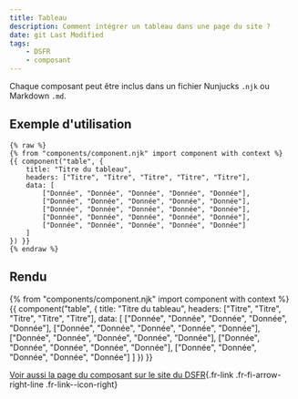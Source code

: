 ```yaml
---
title: Tableau
description: Comment intégrer un tableau dans une page du site ?
date: git Last Modified
tags:
    - DSFR
    - composant
---
```


Chaque composant peut être inclus dans un fichier Nunjucks `.njk` ou Markdown `.md`.

## Exemple d'utilisation

```njk
{% raw %}
{% from "components/component.njk" import component with context %}
{{ component("table", {
    title: "Titre du tableau",
    headers: ["Titre", "Titre", "Titre", "Titre", "Titre"],
    data: [
        ["Donnée", "Donnée", "Donnée", "Donnée", "Donnée"],
        ["Donnée", "Donnée", "Donnée", "Donnée", "Donnée"],
        ["Donnée", "Donnée", "Donnée", "Donnée", "Donnée"],
        ["Donnée", "Donnée", "Donnée", "Donnée", "Donnée"],
        ["Donnée", "Donnée", "Donnée", "Donnée", "Donnée"]
    ]
}) }}
{% endraw %}
```

## Rendu

{% from "components/component.njk" import component with context %}
{{ component("table", {
    title: "Titre du tableau",
    headers: ["Titre", "Titre", "Titre", "Titre", "Titre"],
    data: [
        ["Donnée", "Donnée", "Donnée", "Donnée", "Donnée"],
        ["Donnée", "Donnée", "Donnée", "Donnée", "Donnée"],
        ["Donnée", "Donnée", "Donnée", "Donnée", "Donnée"],
        ["Donnée", "Donnée", "Donnée", "Donnée", "Donnée"],
        ["Donnée", "Donnée", "Donnée", "Donnée", "Donnée"]
    ]
}) }}

[Voir aussi la page du composant sur le site du DSFR](https://www.systeme-de-design.gouv.fr/elements-d-interface/composants/tableau){.fr-link .fr-fi-arrow-right-line .fr-link--icon-right}
